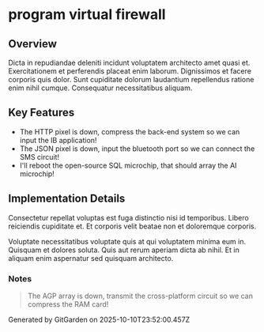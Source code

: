 # program virtual firewall

## Overview
Dicta in repudiandae deleniti incidunt voluptatem architecto amet quasi et. Exercitationem et perferendis placeat enim laborum. Dignissimos et facere corporis quis dolor. Sunt cupiditate dolorum laudantium repellendus ratione enim nihil cumque. Consequatur necessitatibus aliquam.

## Key Features
- The HTTP pixel is down, compress the back-end system so we can input the IB application!
- The JSON pixel is down, input the bluetooth port so we can connect the SMS circuit!
- I'll reboot the open-source SQL microchip, that should array the AI microchip!

## Implementation Details
Consectetur repellat voluptas est fuga distinctio nisi id temporibus. Libero reiciendis cupiditate et. Et corporis velit beatae non et doloremque corporis.
 Voluptate necessitatibus voluptate quis at qui voluptatem minima eum in. Quisquam et dolores soluta. Quis aut rerum aperiam dicta ab nihil. Et in aliquam enim aspernatur sed quisquam architecto.

### Notes
> The AGP array is down, transmit the cross-platform circuit so we can compress the RAM card!

Generated by GitGarden on 2025-10-10T23:52:00.457Z